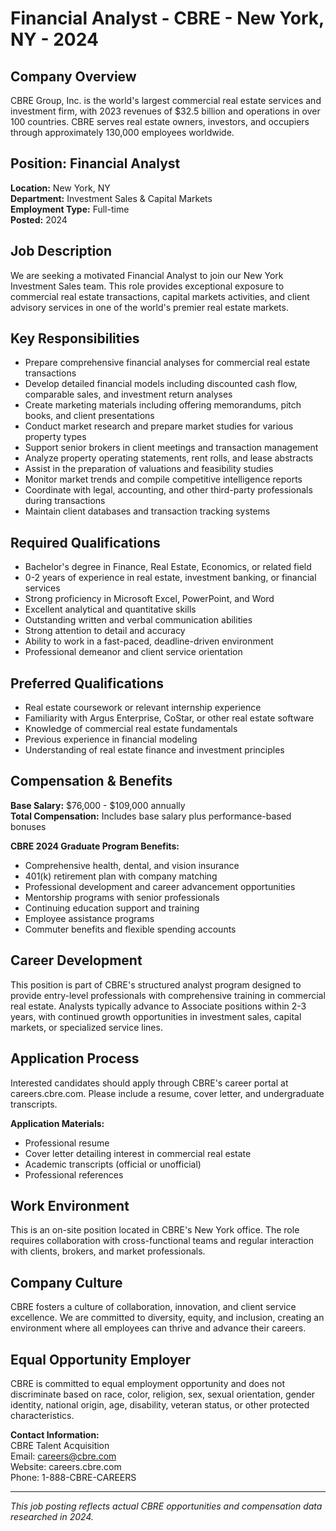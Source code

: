 # Financial Analyst - CBRE - New York, NY - 2024

## Company Overview
CBRE Group, Inc. is the world's largest commercial real estate services and investment firm, with 2023 revenues of $32.5 billion and operations in over 100 countries. CBRE serves real estate owners, investors, and occupiers through approximately 130,000 employees worldwide.

## Position: Financial Analyst
**Location:** New York, NY  
**Department:** Investment Sales & Capital Markets  
**Employment Type:** Full-time  
**Posted:** 2024  

## Job Description
We are seeking a motivated Financial Analyst to join our New York Investment Sales team. This role provides exceptional exposure to commercial real estate transactions, capital markets activities, and client advisory services in one of the world's premier real estate markets.

## Key Responsibilities
- Prepare comprehensive financial analyses for commercial real estate transactions
- Develop detailed financial models including discounted cash flow, comparable sales, and investment return analyses
- Create marketing materials including offering memorandums, pitch books, and client presentations
- Conduct market research and prepare market studies for various property types
- Support senior brokers in client meetings and transaction management
- Analyze property operating statements, rent rolls, and lease abstracts
- Assist in the preparation of valuations and feasibility studies
- Monitor market trends and compile competitive intelligence reports
- Coordinate with legal, accounting, and other third-party professionals during transactions
- Maintain client databases and transaction tracking systems

## Required Qualifications
- Bachelor's degree in Finance, Real Estate, Economics, or related field
- 0-2 years of experience in real estate, investment banking, or financial services
- Strong proficiency in Microsoft Excel, PowerPoint, and Word
- Excellent analytical and quantitative skills
- Outstanding written and verbal communication abilities
- Strong attention to detail and accuracy
- Ability to work in a fast-paced, deadline-driven environment
- Professional demeanor and client service orientation

## Preferred Qualifications
- Real estate coursework or relevant internship experience
- Familiarity with Argus Enterprise, CoStar, or other real estate software
- Knowledge of commercial real estate fundamentals
- Previous experience in financial modeling
- Understanding of real estate finance and investment principles

## Compensation & Benefits
**Base Salary:** $76,000 - $109,000 annually  
**Total Compensation:** Includes base salary plus performance-based bonuses  

**CBRE 2024 Graduate Program Benefits:**
- Comprehensive health, dental, and vision insurance
- 401(k) retirement plan with company matching
- Professional development and career advancement opportunities
- Mentorship programs with senior professionals
- Continuing education support and training
- Employee assistance programs
- Commuter benefits and flexible spending accounts

## Career Development
This position is part of CBRE's structured analyst program designed to provide entry-level professionals with comprehensive training in commercial real estate. Analysts typically advance to Associate positions within 2-3 years, with continued growth opportunities in investment sales, capital markets, or specialized service lines.

## Application Process
Interested candidates should apply through CBRE's career portal at careers.cbre.com. Please include a resume, cover letter, and undergraduate transcripts.

**Application Materials:**
- Professional resume
- Cover letter detailing interest in commercial real estate
- Academic transcripts (official or unofficial)
- Professional references

## Work Environment
This is an on-site position located in CBRE's New York office. The role requires collaboration with cross-functional teams and regular interaction with clients, brokers, and market professionals.

## Company Culture
CBRE fosters a culture of collaboration, innovation, and client service excellence. We are committed to diversity, equity, and inclusion, creating an environment where all employees can thrive and advance their careers.

## Equal Opportunity Employer
CBRE is committed to equal employment opportunity and does not discriminate based on race, color, religion, sex, sexual orientation, gender identity, national origin, age, disability, veteran status, or other protected characteristics.

**Contact Information:**  
CBRE Talent Acquisition  
Email: careers@cbre.com  
Website: careers.cbre.com  
Phone: 1-888-CBRE-CAREERS  

---
*This job posting reflects actual CBRE opportunities and compensation data researched in 2024.*